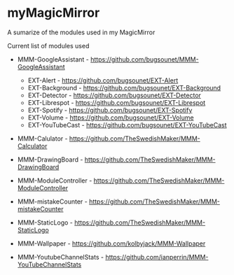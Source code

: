 # myMagicMirror
A sumarize of the modules used in my MagicMirror 

Current list of modules used

- MMM-GoogleAssistant - https://github.com/bugsounet/MMM-GoogleAssistant
  - EXT-Alert - https://github.com/bugsounet/EXT-Alert
  - EXT-Background - https://github.com/bugsounet/EXT-Background
  - EXT-Detector - https://github.com/bugsounet/EXT-Detector 
  - EXT-Librespot - https://github.com/bugsounet/EXT-Librespot 
  - EXT-Spotify - https://github.com/bugsounet/EXT-Spotify
  - EXT-Volume - https://github.com/bugsounet/EXT-Volume
  - EXT-YouTubeCast - https://github.com/bugsounet/EXT-YouTubeCast


- MMM-Calulator - https://github.com/TheSwedishMaker/MMM-Calculator
- MMM-DrawingBoard - https://github.com/TheSwedishMaker/MMM-DrawingBoard
- MMM-ModuleController - https://github.com/TheSwedishMaker/MMM-ModuleController
- MMM-mistakeCounter - https://github.com/TheSwedishMaker/MMM-mistakeCounter 
- MMM-StaticLogo - https://github.com/TheSwedishMaker/MMM-StaticLogo

- MMM-Wallpaper - https://github.com/kolbyjack/MMM-Wallpaper
- MMM-YoutubeChannelStats - https://github.com/ianperrin/MMM-YouTubeChannelStats





